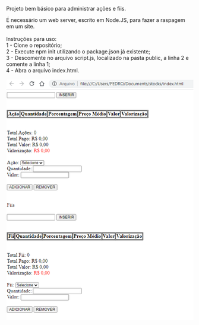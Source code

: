 Projeto bem básico para administrar ações e fiis.

É necessário um web server, escrito em Node.JS, para fazer a raspagem em um site.
<br /><br />
Instruções para uso:<br />
1 - Clone o repositório;<br />
2 - Execute npm init utilizando o package.json já existente;<br />
3 - Descomente no arquivo script.js, localizado na pasta public, a linha 2 e comente a linha 1;<br />
4 - Abra o arquivo index.html.
<br /><br />
![alt text](https://github.com/phsm99/stocks/blob/main/image.png)
